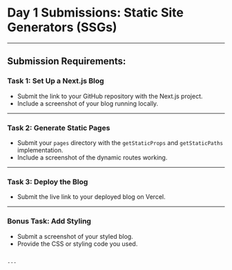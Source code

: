 
# Day 1 Submissions: Static Site Generators (SSGs)

---

## Submission Requirements:

### Task 1: Set Up a Next.js Blog
- Submit the link to your GitHub repository with the Next.js project.
- Include a screenshot of your blog running locally.

---

### Task 2: Generate Static Pages
- Submit your `pages` directory with the `getStaticProps` and `getStaticPaths` implementation.
- Include a screenshot of the dynamic routes working.

---

### Task 3: Deploy the Blog
- Submit the live link to your deployed blog on Vercel.

---

### Bonus Task: Add Styling
- Submit a screenshot of your styled blog.
- Provide the CSS or styling code you used.
```

---

